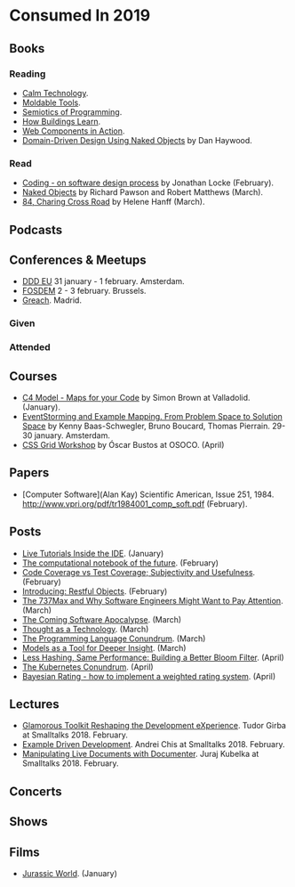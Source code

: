 # Consumed In 2019

## Books

### Reading

- [Calm Technology](https://www.goodreads.com/book/show/25997755-calm-technology).
- [Moldable Tools](http://scg.unibe.ch/archive/phd/chis-phd.pdf).
- [Semiotics of Programming](https://www.goodreads.com/book/show/9246493-semiotics-of-programming).
- [How Buildings Learn](https://www.goodreads.com/book/show/38310.How_Buildings_Learn).
- [Web Components in Action](https://www.goodreads.com/book/show/20578315-web-components-in-action).
- [Domain-Driven Design Using Naked Objects](https://www.goodreads.com/book/show/6919231-domain-driven-design-using-naked-objects) by Dan Haywood.

### Read

- [Coding - on software design process](https://www.goodreads.com/book/show/12625166-coding---on-software-design-process) by Jonathan Locke (February).
- [Naked Objects](https://www.goodreads.com/book/show/2638796-naked-objects) by Richard Pawson and Robert Matthews (March).
- [84, Charing Cross Road](https://www.anagrama-ed.es/libro/edicion-limitada/84-charing-cross-road/9788433961297/EL_5) by Helene Hanff (March).

## Podcasts

## Conferences & Meetups

- [DDD EU](https://dddeurope.com/2019/) 31 january - 1 february. Amsterdam.
- [FOSDEM](https://fosdem.org/2019/) 2 - 3 february. Brussels.
- [Greach](https://www.greachconf.com/). Madrid.

### Given


### Attended


## Courses

- [C4 Model - Maps for your Code](https://www.meetup.com/Cylicon-Valley/events/256757606/) by Simon Brown at Valladolid. (January).
- [EventStorming and Example Mapping. From Problem Space to Solution Space](https://training.dddeurope.com/event-storming-example-mapping/) by Kenny Baas-Schwegler, Bruno Boucard, Thomas Pierrain. 29-30 january. Amsterdam.
- [CSS Grid Workshop](http://slides.com/elchiconube/taller-grid) by Óscar Bustos at OSOCO. (April)

## Papers

- [Computer Software](Alan Kay) Scientific American, Issue 251, 1984. http://www.vpri.org/pdf/tr1984001_comp_soft.pdf (February).

## Posts

- [Live Tutorials Inside the IDE](https://medium.com/feenk/live-tutorials-inside-the-ide-b392f15b920b). (January)
- [The computational notebook of the future](http://blog.khinsen.net/posts/2019/02/11/the-computational-notebook-of-the-future/). (February)
- [Code Coverage vs Test Coverage; Subjectivity and Usefulness](https://danashby.co.uk/2019/02/14/code-coverage-vs-test-coverage/). (February)
- [Introducing: Restful Objects](https://www.infoq.com/articles/Intro_Restful_Objects). (February)
- [The 737Max and Why Software Engineers Might Want to Pay Attention](https://medium.com/@jpaulreed/the-737max-and-why-software-engineers-should-pay-attention-a041290994bd). (March)
- [The Coming Software Apocalypse](https://www.theatlantic.com/technology/archive/2017/09/saving-the-world-from-code/540393/). (March)
- [Thought as a Technology](http://cognitivemedium.com/tat/index.html). (March)
- [The Programming Language Conundrum](http://evrl.com/programming/2019/03/28/the-language-conundrum.html). (March)
- [Models as a Tool for Deeper Insight](https://freecontent.manning.com/models-as-a-tool-for-deeper-insight/). (March)
- [Less Hashing, Same Performance: Building a Better Bloom Filter](https://www.eecs.harvard.edu/~michaelm/postscripts/rsa2008.pdf). (April)
- [The Kubernetes Conundrum](https://medium.com/notbinary/the-kubernetes-conundrum-a9a28f3fca33). (April)
- [Bayesian Rating - how to implement a weighted rating system](http://thebroth.com/blog/118/bayesian-rating.html). (April)

## Lectures

- [Glamorous Toolkit Reshaping the Development eXperience](https://www.youtube.com/watch?v=qeYEais1eT4). Tudor Girba at Smalltalks 2018. February.
- [Example Driven Development](https://www.youtube.com/watch?v=ITKWpeZXuPQ). Andrei Chis at Smalltalks 2018. February.
- [Manipulating Live Documents with Documenter](https://www.youtube.com/watch?v=lZQXaGWxOy4). Juraj Kubelka at Smalltalks 2018. February. 

## Concerts


## Shows


## Films

- [Jurassic World](https://www.imdb.com/title/tt4881806/). (January)
